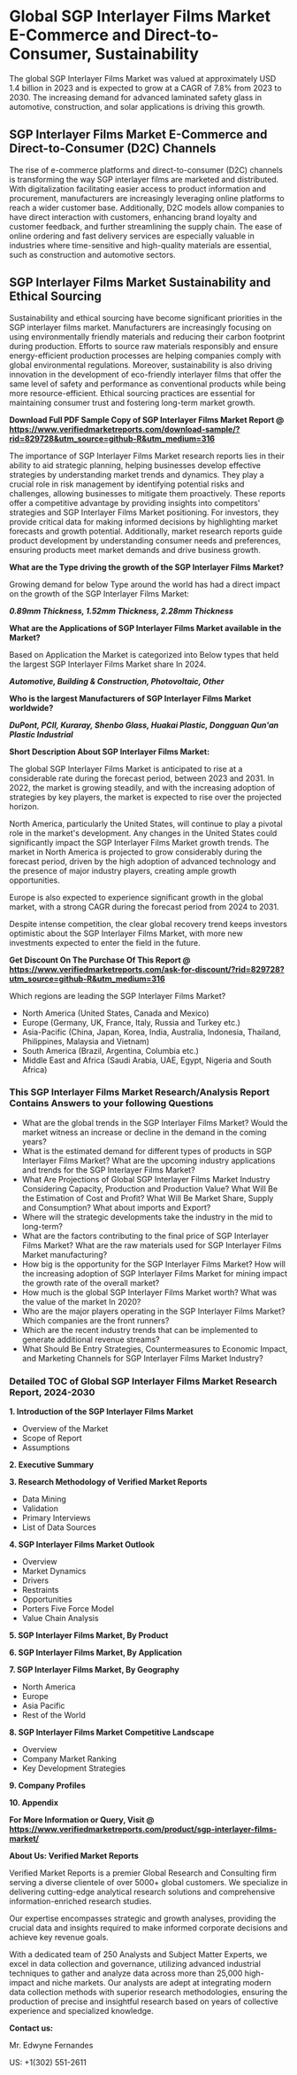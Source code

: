 <h1>Global SGP Interlayer Films Market E-Commerce and Direct-to-Consumer, Sustainability</h1><p class=""><p>The global SGP Interlayer Films Market was valued at approximately USD 1.4 billion in 2023 and is expected to grow at a CAGR of 7.8% from 2023 to 2030. The increasing demand for advanced laminated safety glass in automotive, construction, and solar applications is driving this growth.</p><h2>SGP Interlayer Films Market E-Commerce and Direct-to-Consumer (D2C) Channels</h2><p>The rise of e-commerce platforms and direct-to-consumer (D2C) channels is transforming the way SGP interlayer films are marketed and distributed. With digitalization facilitating easier access to product information and procurement, manufacturers are increasingly leveraging online platforms to reach a wider customer base. Additionally, D2C models allow companies to have direct interaction with customers, enhancing brand loyalty and customer feedback, and further streamlining the supply chain. The ease of online ordering and fast delivery services are especially valuable in industries where time-sensitive and high-quality materials are essential, such as construction and automotive sectors.</p><h2>SGP Interlayer Films Market Sustainability and Ethical Sourcing</h2><p>Sustainability and ethical sourcing have become significant priorities in the SGP interlayer films market. Manufacturers are increasingly focusing on using environmentally friendly materials and reducing their carbon footprint during production. Efforts to source raw materials responsibly and ensure energy-efficient production processes are helping companies comply with global environmental regulations. Moreover, sustainability is also driving innovation in the development of eco-friendly interlayer films that offer the same level of safety and performance as conventional products while being more resource-efficient. Ethical sourcing practices are essential for maintaining consumer trust and fostering long-term market growth.</p></p><p class=""><strong>Download Full PDF Sample Copy of SGP Interlayer Films Market Report @ <a href="https://www.verifiedmarketreports.com/download-sample/?rid=829728&utm_source=github-R&utm_medium=316" target="_blank">https://www.verifiedmarketreports.com/download-sample/?rid=829728&utm_source=github-R&utm_medium=316</a></strong></p><p>The importance of&nbsp;SGP Interlayer Films Market research reports lies in their ability to aid strategic planning, helping businesses develop effective strategies by understanding market trends and dynamics. They play a crucial role in risk management by identifying potential risks and challenges, allowing businesses to mitigate them proactively. These reports offer a competitive advantage by providing insights into competitors' strategies and SGP Interlayer Films Market positioning. For investors, they provide critical data for making informed decisions by highlighting market forecasts and growth potential. Additionally, market research reports guide product development by understanding consumer needs and preferences, ensuring products meet market demands and drive business growth.</p><p><strong>What are the&nbsp;Type driving the growth of the SGP Interlayer Films Market?</strong></p><p id="" class="">Growing demand for below Type around the world has had a direct impact on the growth of the SGP Interlayer Films Market:</p><p class=""><em><strong>0.89mm Thickness, 1.52mm Thickness, 2.28mm Thickness</strong></em></p><p class=""><strong>What are the&nbsp;Applications&nbsp;of SGP Interlayer Films Market available in the Market?</strong></p><p id="" class="">Based on Application the Market is categorized into Below types that held the largest SGP Interlayer Films Market share In 2024.</p><p class=""><em><strong>Automotive, Building & Construction, Photovoltaic, Other</strong></em></p><p class=""><strong>Who is the largest Manufacturers of SGP Interlayer Films Market worldwide?</strong></p><p><em><strong>DuPont, PCII, Kuraray, Shenbo Glass, Huakai Plastic, Dongguan Qun'an Plastic Industrial</strong></em></p><p id="" class=""><strong>Short Description About SGP Interlayer Films Market:</strong></p><p>The global SGP Interlayer Films Market is anticipated to rise at a considerable rate during the forecast period, between 2023 and 2031. In 2022, the market is growing steadily, and with the increasing adoption of strategies by key players, the market is expected to rise over the projected horizon.</p><p>North America, particularly the United States, will continue to play a pivotal role in the market's development. Any changes in the United States could significantly impact the SGP Interlayer Films Market growth trends. The market in North America is projected to grow considerably during the forecast period, driven by the high adoption of advanced technology and the presence of major industry players, creating ample growth opportunities.</p><p>Europe is also expected to experience significant growth in the global market, with a strong CAGR during the forecast period from 2024 to 2031.</p><p>Despite intense competition, the clear global recovery trend keeps investors optimistic about the SGP Interlayer Films Market, with more new investments expected to enter the field in the future.</p><p id="" class=""><strong>Get Discount On The Purchase Of This Report @ <a href="https://www.verifiedmarketreports.com/ask-for-discount/?rid=829728?utm_source=github-R&utm_medium=316" target="_blank">https://www.verifiedmarketreports.com/ask-for-discount/?rid=829728?utm_source=github-R&utm_medium=316</a></strong></p><p class="">Which regions are leading the SGP Interlayer Films Market?</p><ul><li>North America (United States, Canada and Mexico)</li><li>Europe (Germany, UK, France, Italy, Russia and Turkey etc.)</li><li>Asia-Pacific (China, Japan, Korea, India, Australia, Indonesia, Thailand, Philippines, Malaysia and Vietnam)</li><li>South America (Brazil, Argentina, Columbia etc.)</li><li>Middle East and Africa (Saudi Arabia, UAE, Egypt, Nigeria and South Africa)</li></ul><h3 id="" class="">This SGP Interlayer Films Market Research/Analysis Report Contains Answers to your following Questions</h3><ul><li>What are the global trends in the SGP Interlayer Films Market? Would the market witness an increase or decline in the demand in the coming years?</li><li>What is the estimated demand for different types of products in SGP Interlayer Films Market? What are the upcoming industry applications and trends for the SGP Interlayer Films Market?</li><li>What Are Projections of Global SGP Interlayer Films Market Industry Considering Capacity, Production and Production Value? What Will Be the Estimation of Cost and Profit? What Will Be Market Share, Supply and Consumption? What about imports and Export?</li><li>Where will the strategic developments take the industry in the mid to long-term?</li><li>What are the factors contributing to the final price of SGP Interlayer Films Market? What are the raw materials used for SGP Interlayer Films Market manufacturing?</li><li>How big is the opportunity for the SGP Interlayer Films Market? How will the increasing adoption of SGP Interlayer Films Market for mining impact the growth rate of the overall market?</li><li>How much is the global SGP Interlayer Films Market worth? What was the value of the market In 2020?</li><li>Who are the major players operating in the SGP Interlayer Films Market? Which companies are the front runners?</li><li>Which are the recent industry trends that can be implemented to generate additional revenue streams?</li><li>What Should Be Entry Strategies, Countermeasures to Economic Impact, and Marketing Channels for SGP Interlayer Films Market Industry?</li></ul><h3 id="" class="">Detailed TOC of Global SGP Interlayer Films Market Research Report, 2024-2030</h3><p id="" class=""><strong>1. Introduction of the SGP Interlayer Films Market</strong></p><ul><li>Overview of the Market</li><li>Scope of Report</li><li>Assumptions</li></ul><p id="" class=""><strong>2. Executive Summary</strong></p><p id="" class=""><strong>3. Research Methodology of Verified Market Reports</strong></p><ul><li>Data Mining</li><li>Validation</li><li>Primary Interviews</li><li>List of Data Sources</li></ul><p id="" class=""><strong>4. SGP Interlayer Films Market Outlook</strong></p><ul><li>Overview</li><li>Market Dynamics</li><li>Drivers</li><li>Restraints</li><li>Opportunities</li><li>Porters Five Force Model</li><li>Value Chain Analysis</li></ul><p id="" class=""><strong>5. SGP Interlayer Films Market, By Product</strong></p><p id="" class=""><strong>6. SGP Interlayer Films Market, By Application</strong></p><p id="" class=""><strong>7. SGP Interlayer Films Market, By Geography</strong></p><ul><li>North America</li><li>Europe</li><li>Asia Pacific</li><li>Rest of the World</li></ul><p id="" class=""><strong>8. SGP Interlayer Films Market Competitive Landscape</strong></p><ul><li>Overview</li><li>Company Market Ranking</li><li>Key Development Strategies</li></ul><p id="" class=""><strong>9. Company Profiles</strong></p><p id="" class=""><strong>10. Appendix</strong></p><p id="" class=""><strong>For More Information or Query, Visit @ <a href="https://www.verifiedmarketreports.com/product/sgp-interlayer-films-market/" target="_blank">https://www.verifiedmarketreports.com/product/sgp-interlayer-films-market/</a></strong></p><p id="" class=""><strong>About Us: Verified Market Reports</strong></p><p id="" class="">Verified Market Reports is a premier Global Research and Consulting firm serving a diverse clientele of over 5000+ global customers. We specialize in delivering cutting-edge analytical research solutions and comprehensive information-enriched research studies.</p><p id="" class="">Our expertise encompasses strategic and growth analyses, providing the crucial data and insights required to make informed corporate decisions and achieve key revenue goals.</p><p id="" class="">With a dedicated team of 250 Analysts and Subject Matter Experts, we excel in data collection and governance, utilizing advanced industrial techniques to gather and analyze data across more than 25,000 high-impact and niche markets. Our analysts are adept at integrating modern data collection methods with superior research methodologies, ensuring the production of precise and insightful research based on years of collective experience and specialized knowledge.</p><p id="" class=""><strong>Contact us:</strong></p><p id="" class="">Mr. Edwyne Fernandes</p><p id="" class="">US: +1(302) 551-2611</p>